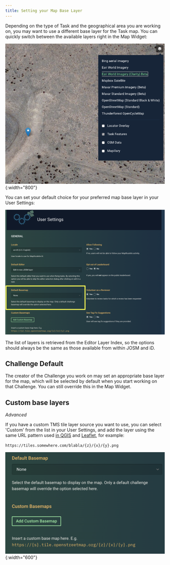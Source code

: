 ```yaml
---
title: Setting your Map Base Layer
---
```


Depending on the type of Task and the geographical area you are working on, you may want to use a different base layer for the Task map. You can quickly switch between the available layers right in the Map Widget:

![](/media/66154078-4863b200-e60c-11e9-964c-880c362fe122.png){:width="800"}


You can set your default choice for your preferred map base layer in your User Settings:

![](/media/setting-default-baselayer.png)

The list of layers is retrieved from the Editor Layer Index, so the options should always be the same as those available from within JOSM and iD.

## Challenge Default

The creator of the Challenge you work on may set an appropriate base layer for the map, which will be selected by default when you start working on that Challenge. You can still override this in the Map Widget.

## Custom base layers

_Advanced_

If you have a custom TMS tile layer source you want to use, you can select 'Custom' from the list in your User Settings, and add the layer using the same URL pattern used [in QGIS](https://docs.qgis.org/3.22/en/docs/user_manual/managing_data_source/opening_data.html#using-xyz-tile-services) and [Leaflet](https://leafletjs.com/reference.html#tilelayer), for example:

`https://tiles.somewhere.com/blabla/{z}/{x}/{y}.png`

![](/media/setting-default-baselayer2.png){:width="600"}


